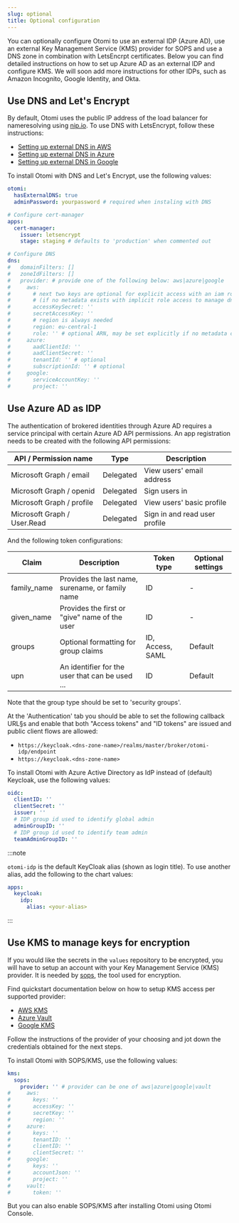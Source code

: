 ```yaml
---
slug: optional
title: Optional configuration
---
```


You can optionally configure Otomi to use an external IDP (Azure AD), use an external Key Management Service (KMS) provider for SOPS and use a DNS zone in combination with LetsEncrpt certificates. Below you can find detailed instructions on how to set up Azure AD as an external IDP and configure KMS. We will soon add more instructions for other IDPs, such as Amazon Incognito, Google Identity, and Okta.

## Use DNS and Let's Encrypt

By default, Otomi uses the public IP address of the load balancer for nameresolving using [nip.io](http://nip.io). To use DNS with LetsEncrypt, follow these instructions:

- [Setting up external DNS in AWS](https://github.com/kubernetes-sigs/external-dns/blob/master/docs/tutorials/aws.md)
- [Setting up external DNS in Azure](https://github.com/kubernetes-sigs/external-dns/blob/master/docs/tutorials/azure.md)
- [Setting up external DNS in Google](https://github.com/kubernetes-sigs/external-dns/blob/master/docs/tutorials/gke.md)

To install Otomi with DNS and Let's Encrypt, use the following values:

```yaml
otomi:
  hasExternalDNS: true
  adminPassword: yourpassword # required when instaling with DNS

# Configure cert-manager
apps:
  cert-manager:
    issuer: letsencrypt
    stage: staging # defaults to 'production' when commented out

# Configure DNS
dns:
#   domainFilters: []
#   zoneIdFilters: []
#   provider: # provide one of the following below: aws|azure|google
#     aws:
#       # next two keys are optional for explicit access with an iam role
#       # (if no metadata exists with implicit role access to manage dns)
#       accessKeySecret: ''
#       secretAccessKey: ''
#       # region is always needed
#       region: eu-central-1
#       role: '' # optional ARN, may be set explicitly if no metadata can be accessed
#     azure:
#       aadClientId: ''
#       aadClientSecret: ''
#       tenantId: '' # optional
#       subscriptionId: '' # optional
#     google:
#       serviceAccountKey: ''
#       project: ''
```

## Use Azure AD as IDP

The authentication of brokered identities through Azure AD requires a service principal with certain Azure AD API permissions. An app registration needs to be created with the following API permissions:

| API / Permission name       | Type      | Description                   |
| --------------------------- | --------- | ----------------------------- |
| Microsoft Graph / email     | Delegated | View users' email address     |
| Microsoft Graph / openid    | Delegated | Sign users in                 |
| Microsoft Graph / profile   | Delegated | View users' basic profile     |
| Microsoft Graph / User.Read | Delegated | Sign in and read user profile |

And the following token configurations:

| Claim       | Description                                      | Token type       | Optional settings |
| ----------- | ------------------------------------------------ | ---------------- | ----------------- |
| family_name | Provides the last name, surename, or family name | ID               | -                 |
| given_name  | Provides the first or "give" name of the user    | ID               | -                 |
| groups      | Optional formatting for group claims             | ID, Access, SAML | Default           |
| upn         | An identifier for the user that can be used ...  | ID               | Default           |

Note that the group type should be set to 'security groups'.

At the 'Authentication' tab you should be able to set the following callback URL§s and enable that both "Access tokens" and "ID tokens" are issued and public client flows are allowed:

- `https://keycloak.<dns-zone-name>/realms/master/broker/otomi-idp/endpoint`
- `https://keycloak.<dns-zone-name>`

To install Otomi with Azure Active Directory as IdP instead of (default) Keycloak, use the following values:

```yaml
oidc:
  clientID: ''
  clientSecret: ''
  issuer: ''
  # IDP group id used to identify global admin
  adminGroupID: ''
  # IDP group id used to identify team admin
  teamAdminGroupID: ''
```

:::note

`otomi-idp` is the default KeyCloak alias (shown as login title). To use another alias, add the following to the chart values:

```yaml
apps:
  keycloak:
    idp:
      alias: <your-alias>
```

:::

## Use KMS to manage keys for encryption

If you would like the secrets in the `values` repository to be encrypted, you will have to setup an account with your Key Management Service (KMS) provider. It is needed by [sops](https://github.com/mozilla/sops), the tool used for encryption.

Find quickstart documentation below on how to setup KMS access per supported provider:

- [AWS KMS](https://aws.amazon.com/kms/getting-started/)
- [Azure Vault](https://azure.microsoft.com/en-us/services/key-vault/#getting-started)
- [Google KMS](https://cloud.google.com/kms/docs/quickstart)

Follow the instructions of the provider of your choosing and jot down the credentials obtained for the next steps.

To install Otomi with SOPS/KMS, use the following values:

```yaml
kms:
  sops:
    provider: '' # provider can be one of aws|azure|google|vault
#     aws:
#       keys: ''
#       accessKey: ''
#       secretKey: ''
#       region: ''
#     azure:
#       keys: ''
#       tenantID: ''
#       clientID: ''
#       clientSecret: ''
#     google:
#       keys: ''
#       accountJson: ''
#       project: ''
#     vault:
#       token: ''
```

But you can also enable SOPS/KMS after installing Otomi using Otomi Console.